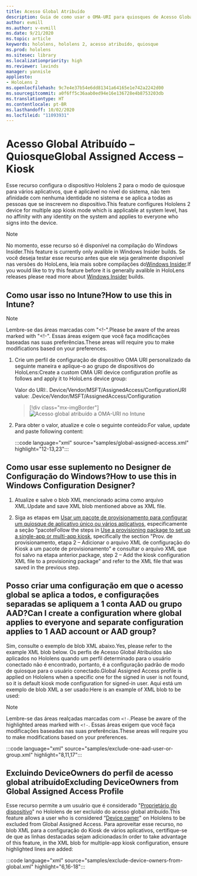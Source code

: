 ```yaml
---
title: Acesso Global Atribuído
description: Guia de como usar o OMA-URI para quiosques de Acesso Global Atribuído
author: evmill
ms.author: v-evmill
ms.date: 9/21/2020
ms.topic: article
keywords: hololens, hololens 2, acesso atribuído, quiosque
ms.prod: hololens
ms.sitesec: library
ms.localizationpriority: high
ms.reviewer: lavinds
manager: yannisle
appliesto:
- HoloLens 2
ms.openlocfilehash: 9c7e4e37b54e6dd81341a64165e1e742a2242d00
ms.sourcegitcommit: a0f6ff5c36aab0ed94e16e136728e4b8753203db
ms.translationtype: HT
ms.contentlocale: pt-BR
ms.lasthandoff: 10/02/2020
ms.locfileid: "11093931"
---
```

# <span data-ttu-id="00cfd-104">Acesso Global Atribuído – Quiosque</span><span class="sxs-lookup"><span data-stu-id="00cfd-104">Global Assigned Access – Kiosk</span></span>

<span data-ttu-id="00cfd-105">Esse recurso configura o dispositivo Hololens 2 para o modo de quiosque para vários aplicativos, que é aplicável no nível do sistema, não tem afinidade com nenhuma identidade no sistema e se aplica a todas as pessoas que se inscrevem no dispositivo.</span><span class="sxs-lookup"><span data-stu-id="00cfd-105">This feature configures Hololens 2 device for multiple app kiosk mode which is applicable at system level, has no affinity with any identity on the system and applies to everyone who signs into the device.</span></span> 

> [!NOTE]
> <span data-ttu-id="00cfd-106">No momento, esse recurso só é disponível na compilação do Windows Insider.</span><span class="sxs-lookup"><span data-stu-id="00cfd-106">This feature is currently only avalible in Windows Insider builds.</span></span> <span data-ttu-id="00cfd-107">Se você deseja testar esse recurso antes que ele seja geralmente disponível nas versões do HoloLens, leia mais sobre compilações do[Windows Insider](hololens-insider.md).</span><span class="sxs-lookup"><span data-stu-id="00cfd-107">If you would like to try this feature before it is generally avalible in HoloLens releases please read more about [Windows Insider](hololens-insider.md) builds.</span></span>
 
## <span data-ttu-id="00cfd-108">Como usar isso no Intune?</span><span class="sxs-lookup"><span data-stu-id="00cfd-108">How to use this in Intune?</span></span> 

> [!NOTE]
> <span data-ttu-id="00cfd-109">Lembre-se das áreas marcadas com "<!-".</span><span class="sxs-lookup"><span data-stu-id="00cfd-109">Please be aware of the areas marked with "<!-".</span></span> <span data-ttu-id="00cfd-110">Essas áreas exigem que você faça modificações baseadas nas suas preferências.</span><span class="sxs-lookup"><span data-stu-id="00cfd-110">These areas will require you to make modifications based on your preferences.</span></span> 

1.  <span data-ttu-id="00cfd-111">Crie um perfil de configuração de dispositivo OMA URI personalizado da seguinte maneira e aplique-o ao grupo de dispositivos do HoloLens:</span><span class="sxs-lookup"><span data-stu-id="00cfd-111">Create a custom OMA URI device configuration profile as follows and apply it to HoloLens device group:</span></span> 

    <span data-ttu-id="00cfd-112">Valor do URI:. Device/Vendor/MSFT/AssignedAccess/Configuration</span><span class="sxs-lookup"><span data-stu-id="00cfd-112">URI value: .Device/Vendor/MSFT/AssignedAccess/Configuration</span></span>
   
    > [!div class="mx-imgBorder"]
    > ![Acesso global atribuído a OMA-URI no Intune](images/global-assigned-access-omauri.png)

2.  <span data-ttu-id="00cfd-114">Para obter o valor, atualize e cole o seguinte conteúdo:</span><span class="sxs-lookup"><span data-stu-id="00cfd-114">For value, update and paste following content:</span></span> 

    :::code language="xml" source="samples/global-assigned-access.xml" highlight="12-13,23":::

## <span data-ttu-id="00cfd-115">Como usar esse suplemento no Designer de Configuração do Windows?</span><span class="sxs-lookup"><span data-stu-id="00cfd-115">How to use this in Windows Configuration Designer?</span></span> 
 
1.  <span data-ttu-id="00cfd-116">Atualize e salve o blob XML mencionado acima como arquivo XML.</span><span class="sxs-lookup"><span data-stu-id="00cfd-116">Update and save XML blob mentioned above as XML file.</span></span> 

2.  <span data-ttu-id="00cfd-117">Siga as etapas em [Usar um pacote de provisionamento para configurar um quiosque de aplicativo único ou vários aplicativos](https://docs.microsoft.com/hololens/hololens-kiosk#use-a-provisioning-package-to-set-up-a-single-app-or-multi-app-kiosk), especificamente a seção “pacote</span><span class="sxs-lookup"><span data-stu-id="00cfd-117">Follow the steps in [Use a provisioning package to set up a single-app or multi-app kiosk](https://docs.microsoft.com/hololens/hololens-kiosk#use-a-provisioning-package-to-set-up-a-single-app-or-multi-app-kiosk), specifically the section "Prov.</span></span> <span data-ttu-id="00cfd-118">de provisionamento, etapa 2 – Adicionar o arquivo XML de configuração do Kiosk a um pacote de provisionamento” e consultar o arquivo XML que foi salvo na etapa anterior.</span><span class="sxs-lookup"><span data-stu-id="00cfd-118">package, step 2 – Add the kiosk configuration XML file to a provisioning package" and refer to the XML file that was saved in the previous step.</span></span> 

## <span data-ttu-id="00cfd-119">Posso criar uma configuração em que o acesso global se aplica a todos, e configurações separadas se apliquem a 1 conta AAD ou grupo AAD?</span><span class="sxs-lookup"><span data-stu-id="00cfd-119">Can I create a configuration where global applies to everyone and separate configuration applies to 1 AAD account or AAD group?</span></span> 

<span data-ttu-id="00cfd-120">Sim, consulte o exemplo de blob XML abaixo.</span><span class="sxs-lookup"><span data-stu-id="00cfd-120">Yes, please refer to the example XML blob below.</span></span> <span data-ttu-id="00cfd-121">Os perfis de Acesso Global Atribuídos são aplicados no Hololens quando um perfil determinado para o usuário conectado não é encontrado, portanto, é a configuração padrão de modo de quiosque para o usuário conectado.</span><span class="sxs-lookup"><span data-stu-id="00cfd-121">Global Assigned Access profile is applied on Hololens when a specific one for the signed in user is not found, so it is default kiosk mode configuration for signed-in user.</span></span> <span data-ttu-id="00cfd-122">Aqui está um exemplo de blob XML a ser usado:</span><span class="sxs-lookup"><span data-stu-id="00cfd-122">Here is an example of XML blob to be used:</span></span> 

> [!NOTE]
> <span data-ttu-id="00cfd-123">Lembre-se das áreas realçadas marcadas com `<!-`.</span><span class="sxs-lookup"><span data-stu-id="00cfd-123">Please be aware of the highlighted areas marked with `<!-`.</span></span> <span data-ttu-id="00cfd-124">Essas áreas exigem que você faça modificações baseadas nas suas preferências.</span><span class="sxs-lookup"><span data-stu-id="00cfd-124">These areas will require you to make modifications based on your preferences.</span></span> 

 :::code language="xml" source="samples/exclude-one-aad-user-or-group.xml" highlight="8,11,17":::

## <span data-ttu-id="00cfd-125">Excluindo DeviceOwners do perfil de acesso global atribuído</span><span class="sxs-lookup"><span data-stu-id="00cfd-125">Excluding DeviceOwners from Global Assigned Access Profile</span></span>

<span data-ttu-id="00cfd-126">Esse recurso permite a um usuário que é considerado "[Proprietário do dispositivo](security-adminless-os.md)" no Hololens de ser excluído do acesso global atribuído.</span><span class="sxs-lookup"><span data-stu-id="00cfd-126">This feature allows a user who is considered “[Device owner](security-adminless-os.md)" on Hololens to be excluded from Global Assigned Access.</span></span> <span data-ttu-id="00cfd-127">Para aproveitar esse recurso, no blob XML para a configuração do Kiosk de vários aplicativos, certifique-se de que as linhas destacadas sejam adicionadas:</span><span class="sxs-lookup"><span data-stu-id="00cfd-127">In order to take advantage of this feature, in the XML blob for multiple-app kiosk configuration, ensure highlighted lines are added:</span></span> 

 :::code language="xml" source="samples/exclude-device-owners-from-global.xml" highlight="6,16-18":::
 
